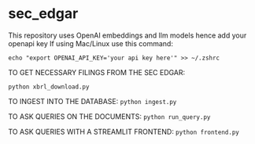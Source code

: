 # sec_edgar

This repository uses OpenAI embeddings and llm models hence add your openapi key 
If using Mac/Linux use this command:


```echo "export OPENAI_API_KEY='your api key here'" >> ~/.zshrc```


TO GET NECESSARY FILINGS FROM THE SEC EDGAR:

```python xbrl_download.py```

TO INGEST INTO THE DATABASE:
```python ingest.py```

TO ASK QUERIES ON THE DOCUMENTS:
```python run_query.py```

TO ASK QUERIES WITH A STREAMLIT FRONTEND:
```python frontend.py```
